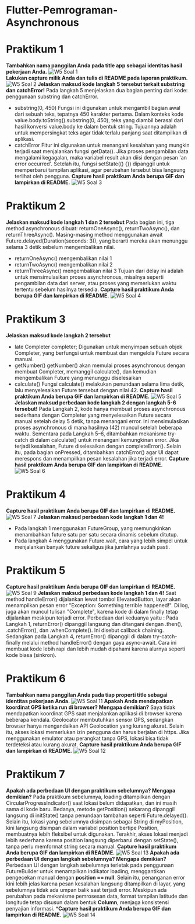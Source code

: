 # Flutter-Pemrograman-Asynchronous

# Praktikum 1
**Tambahkan nama panggilan Anda pada title app sebagai identitas hasil pekerjaan Anda.**
![W5 Soal 1](https://github.com/user-attachments/assets/118a4c86-c665-44b7-8f82-e3e29dc8f0d2)
<br>
**Lakukan capture milik Anda dan tulis di README pada laporan praktikum.**
![W5 Soal 2](https://github.com/user-attachments/assets/139fcf07-d3bf-4382-804f-59e3ada92164)
**Jelaskan maksud kode langkah 5 tersebut terkait substring dan catchError!**
Pada langkah 5 menjelaskan dua bagian penting dari kode: penggunaan substring dan catchError.
- substring(0, 450)
Fungsi ini digunakan untuk mengambil bagian awal dari sebuah teks, tepatnya 450 karakter pertama. Dalam konteks kode value.body.toString().substring(0, 450), teks yang diambil berasal dari hasil konversi value.body ke dalam bentuk string. Tujuannya adalah untuk mempersingkat teks agar tidak terlalu panjang saat ditampilkan di aplikasi.
- catchError
Fitur ini digunakan untuk menangani kesalahan yang mungkin terjadi saat menjalankan fungsi getData(). Jika proses pengambilan data mengalami kegagalan, maka variabel result akan diisi dengan pesan 'an error occurred'. Setelah itu, fungsi setState(() {}) dipanggil untuk memperbarui tampilan aplikasi, agar perubahan tersebut bisa langsung terlihat oleh pengguna.
**Capture hasil praktikum Anda berupa GIF dan lampirkan di README.**
![W5 Soal 3](https://github.com/user-attachments/assets/6b528413-66f3-467d-a785-c1feb872a2f9)

# Praktikum 2
**Jelaskan maksud kode langkah 1 dan 2 tersebut**
Pada bagian ini, tiga method asynchronous dibuat: returnOneAsync(), returnTwoAsync(), dan returnThreeAsync(). Masing-masing method menggunakan await Future.delayed(Duration(seconds: 3)), yang berarti mereka akan menunggu selama 3 detik sebelum mengembalikan nilai.
- returnOneAsync() mengembalikan nilai 1
- returnTwoAsync() mengembalikan nilai 2
- returnThreeAsync() mengembalikan nilai 3
Tujuan dari delay ini adalah untuk mensimulasikan proses asynchronous, misalnya seperti pengambilan data dari server, atau proses yang memerlukan waktu tertentu sebelum hasilnya tersedia.
**Capture hasil praktikum Anda berupa GIF dan lampirkan di README.**
![W5 Soal 4](https://github.com/user-attachments/assets/5eaaddac-a864-481e-82cf-b35ea832b473)

# Praktikum 3
**Jelaskan maksud kode langkah 2 tersebut**
- late Completer completer;
  Digunakan untuk menyimpan sebuah objek Completer<int>, yang berfungsi untuk membuat dan mengelola Future secara manual.
- getNumber()
  getNumber() akan memulai proses asynchronous dengan membuat Completer, memanggil calculate(), dan kemudian mengembalikan Future yang menunggu diselesaikan
- calculate()
  Fungsi calculate() melakukan penundaan selama lima detik, lalu menyelesaikan Future tersebut dengan nilai 42.
**Capture hasil praktikum Anda berupa GIF dan lampirkan di README.**
![W5 Soal 5](https://github.com/user-attachments/assets/8e8759bb-dcbd-409c-9023-ee530ce54948)
**Jelaskan maksud perbedaan kode langkah 2 dengan langkah 5-6 tersebut!**
Pada Langkah 2, kode hanya membuat proses asynchronous sederhana dengan Completer yang menyelesaikan Future secara manual setelah delay 5 detik, tanpa menangani error. Ini mensimulasikan proses asynchronous di mana hasilnya (42) muncul setelah beberapa waktu.
Sementara pada Langkah 5–6, ditambahkan mekanisme try-catch di dalam calculate() untuk menangani kemungkinan error. Jika terjadi kesalahan, Future diselesaikan dengan completeError(). Selain itu, pada bagian onPressed, ditambahkan catchError() agar UI dapat merespons dan menampilkan pesan kesalahan jika terjadi error.
**Capture hasil praktikum Anda berupa GIF dan lampirkan di README.**
![W5 Soal 6](https://github.com/user-attachments/assets/a1e69987-831c-429c-b1bd-e0683a6f47e6)

# Praktikum 4
**Capture hasil praktikum Anda berupa GIF dan lampirkan di README.**
![W5 Soal 7](https://github.com/user-attachments/assets/f04d7111-4224-4997-9d98-2476848da472)
**Jelaskan maksud perbedaan kode langkah 1 dan 4!**
- Pada langkah 1 menggunakan FutureGroup, yang memungkinkan menambahkan future satu per satu secara dinamis sebelum ditutup.
- Pada langkah 4 menggunakan Future.wait, cara yang lebih simpel untuk menjalankan banyak future sekaligus jika jumlahnya sudah pasti.

# Praktikum 5
**Capture hasil praktikum Anda berupa GIF dan lampirkan di README.**
![W5 Soal 9](https://github.com/user-attachments/assets/9faf7a0d-d2b5-47c0-9b5d-dd8600a107ae)
**Jelaskan maksud perbedaan kode langkah 1 dan 4!**
Saat method handleError() dijalankan lewat tombol ElevatedButton, layar akan menampilkan pesan error "Exception: Something terrible happened!". Di log, juga akan muncul tulisan "Complete", karena kode di dalam finally tetap dijalankan meskipun terjadi error. Perbedaan dari keduanya yaitu : 
Pada Langkah 1, returnError() dipanggil langsung dan ditangani dengan .then(), .catchError(), dan .whenComplete(). Ini disebut callback chaining.
Sedangkan pada Langkah 4, returnError() dipanggil di dalam try-catch-finally melalui method handleError() dengan gaya async-await. Cara ini membuat kode lebih rapi dan lebih mudah dipahami karena alurnya seperti kode biasa (sinkron).

# Praktikum 6
**Tambahkan nama panggilan Anda pada tiap properti title sebagai identitas pekerjaan Anda.**
![W5 Soal 11](https://github.com/user-attachments/assets/88aa865b-a5d3-46af-8fa0-a5ec6d9f7a9b)
**Apakah Anda mendapatkan koordinat GPS ketika run di browser? Mengapa demikian?**
Saya tidak mendapatkan koordinat GPS saat menjalankan aplikasi di browser karena beberapa kendala. Geolocator membutuhkan sensor GPS, sedangkan browser hanya mengandalkan API Geolocation yang kurang akurat. Selain itu, akses lokasi memerlukan izin pengguna dan harus berjalan di https. Jika menggunakan emulator atau perangkat tanpa GPS, lokasi bisa tidak terdeteksi atau kurang akurat.
**Capture hasil praktikum Anda berupa GIF dan lampirkan di README.**
![W5 Soal 12](https://github.com/user-attachments/assets/6eb901de-d505-4495-a3b8-a8da8f9d089f)

# Praktikum 7
**Apakah ada perbedaan UI dengan praktikum sebelumnya? Mengapa demikian?**
Pada praktikum sebelumnya, loading ditampilkan dengan CircularProgressIndicator() saat lokasi belum didapatkan, dan ini masih sama di kode baru. Bedanya, metode getPosition() sekarang dipanggil langsung di initState() tanpa penundaan tambahan seperti Future.delayed(). Selain itu, lokasi yang sebelumnya disimpan sebagai String di myPosition, kini langsung disimpan dalam variabel position bertipe Position, membuatnya lebih fleksibel untuk digunakan. Terakhir, akses lokasi menjadi lebih sederhana karena position langsung diperbarui dengan setState(), tanpa perlu memformat string secara manual.
**Capture hasil praktikum Anda berupa GIF dan lampirkan di README.**
![W5 Soal 13](https://github.com/user-attachments/assets/48a4e516-d6ec-4226-b725-6b4755f8bd7d)
**Apakah ada perbedaan UI dengan langkah sebelumnya? Mengapa demikian?**
Perbedaan UI dengan langkah sebelumnya terletak pada penggunaan FutureBuilder untuk menampilkan indikator loading, menggantikan pengecekan manual dengan **position == null**. Selain itu, penanganan error kini lebih jelas karena pesan kesalahan langsung ditampilkan di layar, yang sebelumnya tidak ada umpan balik saat terjadi error. Meskipun ada perubahan pada mekanisme pemrosesan data, format tampilan latitude dan longitude tetap disusun dalam bentuk **Column**, menjaga konsistensi penyajian informasi.
***Capture hasil praktikum Anda berupa GIF dan lampirkan di README.**
![W5 Soal 14](https://github.com/user-attachments/assets/f1c0f385-5163-459d-896a-59dd03bd45fb)



















